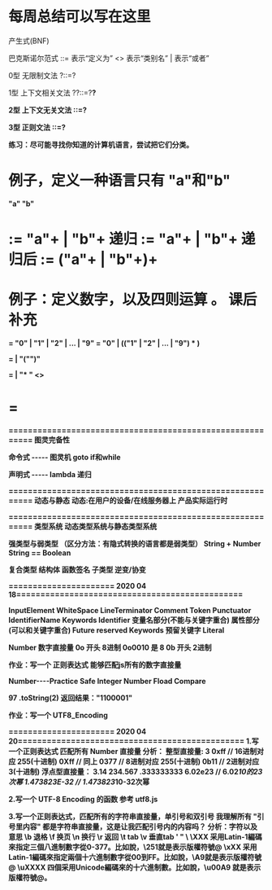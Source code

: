# 每周总结可以写在这里

产生式(BNF)

巴克斯诺尔范式
	::= 表示“定义为”
	<> 表示“类别名”
	|    表示“或者”

0型 无限制文法
?::=?

1型 上下文相关文法
?<A>?::=?<B>?

2型 上下文无关文法
<A>::=?

3型 正则文法
<A>::=<A>?

练习：尽可能寻找你知道的计算机语言，尝试把它们分类。

例子，定义一种语言只有 "a"和"b"
==========================================================
"a"
"b"

<Program>:= "a"+ | "b"+
递归
<Program>:= <Program> "a"+ | <Program> "b"+
递归后
<Program>:= ("a"+ | "b"+)+
==========================================================

例子：定义数字，以及四则运算 。 课后补充
==========================================================
<Number> = "0" | "1" | "2" | ... | "9"
<DecimalNumber> = "0" | (("1" | "2" | ... | "9") <Number>* )

<PrimaryExpression> = <DecimalNumber> | "("")"

<MultiplicativeExpression> = <DecimalNumber> | <MultiplicativeExpression> "* " <>

<AdditiveExpression> = <DecimalNumber>
==========================================================

==========================================================
图灵完备性

命令式 ----- 图灵机
  goto
  if和while

声明式 ----- lambda
递归

==========================================================
动态与静态
动态:在用户的设备/在线服务器上
     产品实际运行时

==========================================================
类型系统
   动态类型系统与静态类型系统

强类型与弱类型  （区分方法：有隐式转换的语言都是弱类型）
  String + Number
  String == Boolean

复合类型
   结构体
   函数签名
子类型
   逆变/协变


====================== 2020 04 18===============================================

InputElement
		WhiteSpace
		LineTerminator
		Comment
		Token
			Punctuator
			IdentifierName
				Keywords
				Identifier
					变量名部分(不能与关键字重合)
					属性部分(可以和关键字重合)
				Future reserved Keywords 预留关键字
			Literal

Number
	数字直接量
	0o 开头 8进制 0o0010 是 8
	0b 开头 2进制

作业：写一个 正则表达式 能够匹配js所有的数字直接量

Number----Practice
Safe Integer
	Number
Fload Compare

97 .toString(2)   返回结果："1100001"

作业：写一个 UTF8_Encoding

====================== 2020 04 20===============================================
1.写一个正则表达式 匹配所有 Number 直接量
分析：
	整型直接量: 3
				0xff // 16进制对应 255(十进制)
				0Xff // 同上
				0377 // 8进制对应 255(十进制)
				0b11 // 2进制对应 3(十进制)
	浮点型直接量：  3.14
					234.567
					.333333333
					6.02e23 // 6.02*10的23次幂
					1.473823E-32 // 1.473823*10-32次幂

2.写一个 UTF-8 Encoding 的函数
参考 utf8.js

3.写一个正则表达式，匹配所有的字符串直接量，单引号和双引号
我理解所有 "引号里内容" 都是字符串直接量，这是让我匹配引号内的内容吗？
分析：字符以及意思
\b 退格
\f 换页
\n 换行
\r 返回
\t tab
\v 垂直tab
\'
\"
\\
\XXX	采用Latin-1編碼來指定三個八進制數字從0-377。比如說，\251就是表示版權符號@
\xXX	采用Latin-1編碼來指定兩個十六進制數字從00到FF。比如說，\A9就是表示版權符號@
\uXXXX	四個采用Unicode編碼來的十六進制數。比如說，\u00A9 就是表示版權符號@。
